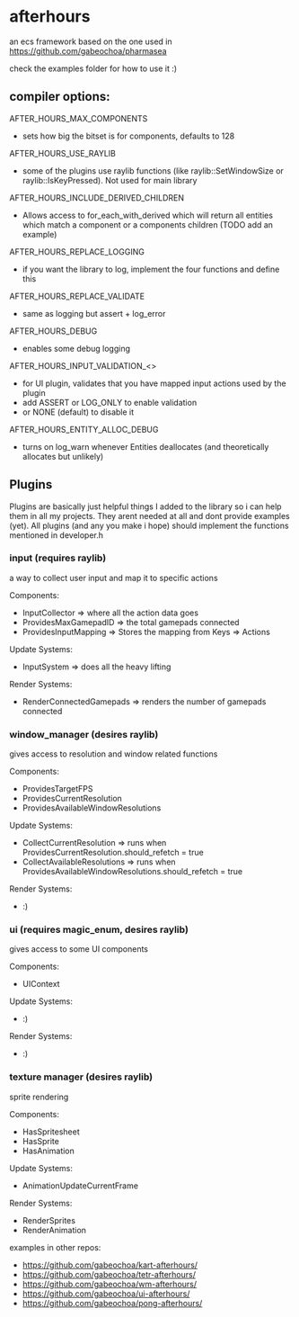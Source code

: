 # afterhours


an ecs framework based on the one used in https://github.com/gabeochoa/pharmasea

check the examples folder for how to use it :) 


## compiler options: 

AFTER_HOURS_MAX_COMPONENTS
- sets how big the bitset is for components, defaults to 128

AFTER_HOURS_USE_RAYLIB
- some of the plugins use raylib functions (like raylib::SetWindowSize or raylib::IsKeyPressed). Not used for main library 

AFTER_HOURS_INCLUDE_DERIVED_CHILDREN
- Allows access to for_each_with_derived which will return all entities which match a component or a components children (TODO add an example) 

AFTER_HOURS_REPLACE_LOGGING
- if you want the library to log, implement the four functions and define this

AFTER_HOURS_REPLACE_VALIDATE
- same as logging but assert + log_error

AFTER_HOURS_DEBUG
- enables some debug logging

AFTER_HOURS_INPUT_VALIDATION_<>
- for UI plugin, validates that you have mapped input actions used by the plugin
- add ASSERT or LOG_ONLY to enable validation
- or NONE (default) to disable it

AFTER_HOURS_ENTITY_ALLOC_DEBUG
- turns on log_warn whenever Entities deallocates (and theoretically allocates but unlikely) 


## Plugins

Plugins are basically just helpful things I added to the library so i can help them in all my projects. They arent needed at all and dont provide examples (yet). All plugins (and any you make i hope) should implement the functions mentioned in developer.h 


### input (requires raylib)
a way to collect user input and map it to specific actions 

Components: 
- InputCollector => where all the action data goes
- ProvidesMaxGamepadID => the total gamepads connected
- ProvidesInputMapping => Stores the mapping from Keys => Actions

Update Systems: 
- InputSystem => does all the heavy lifting

Render Systems: 
- RenderConnectedGamepads => renders the number of gamepads connected


### window_manager (desires raylib)
gives access to resolution and window related functions

Components: 
- ProvidesTargetFPS
- ProvidesCurrentResolution
- ProvidesAvailableWindowResolutions

Update Systems: 
- CollectCurrentResolution => runs when ProvidesCurrentResolution.should_refetch = true
- CollectAvailableResolutions => runs when ProvidesAvailableWindowResolutions.should_refetch = true

Render Systems: 
- :)


### ui (requires magic_enum, desires raylib)
gives access to some UI components 

Components: 
- UIContext<InputAction>

Update Systems: 
- :)

Render Systems: 
- :)

### texture manager (desires raylib)
sprite rendering

Components: 
- HasSpritesheet 
- HasSprite
- HasAnimation

Update Systems: 
- AnimationUpdateCurrentFrame

Render Systems: 
- RenderSprites
- RenderAnimation




examples in other repos:
- https://github.com/gabeochoa/kart-afterhours/
- https://github.com/gabeochoa/tetr-afterhours/
- https://github.com/gabeochoa/wm-afterhours/
- https://github.com/gabeochoa/ui-afterhours/
- https://github.com/gabeochoa/pong-afterhours/
